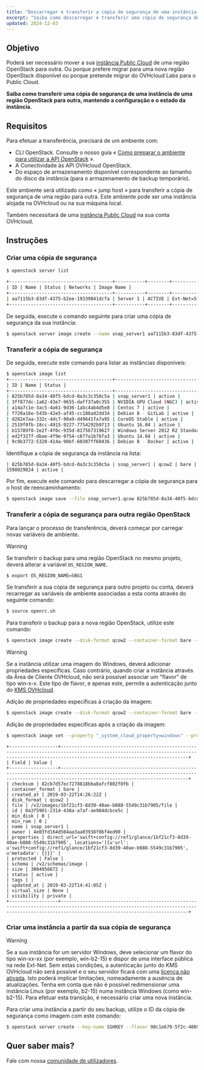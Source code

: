 ```yaml
---
title: "Descarregar e transferir a cópia de segurança de uma instância de uma região OpenStack para outra"
excerpt: "Saiba como descarregar e transferir uma cópia de segurança de uma instância de uma região OpenStack para outra, mantendo a configuração e o estado da instância"
updated: 2024-12-03
---
```


## Objetivo

Poderá ser necessário mover a sua [instância Public Cloud](/links/public-cloud/compute) de uma região OpenStack para outra. Ou porque prefere migrar para uma nova região OpenStack disponível ou porque pretende migrar do OVHcloud Labs para o Public Cloud.

**Saiba como transferir uma cópia de segurança de uma instância de uma região OpenStack para outra, mantendo a configuração e o estado da instância.**

## Requisitos

Para efetuar a transferência, precisará de um ambiente com:

- CLI OpenStack. Consulte o nosso guia « [Como preparar o ambiente para utilizar a API OpenStack](/pages/public_cloud/compute/prepare_the_environment_for_using_the_openstack_api) ».
- A Conectividade às API OVHcloud OpenStack.
- Do espaço de armazenamento disponível correspondente ao tamanho do disco da instância (para o armazenamento de backup temporário).

Este ambiente será utilizado como « jump host » para transferir a cópia de segurança de uma região para outra. Este ambiente pode ser uma instância alojada na OVHcloud ou na sua máquina local.

Também necessitará de uma [instância Public Cloud](/links/public-cloud/compute) na sua conta OVHcloud.

## Instruções

### Criar uma cópia de segurança

```bash
$ openstack server list
 
+--------------------------------------+-----------+--------+--------------------------------------------------+--------------+
| ID | Name | Status | Networks | Image Name |
+--------------------------------------+-----------+--------+--------------------------------------------------+--------------+
| aa7115b3-83df-4375-b2ee-19339041dcfa | Server 1 | ACTIVE | Ext-Net=51.xxx.xxx.xxx, 2001:41d0:xxx:xxxx::xxxx | Ubuntu 16.04 |
+--------------------------------------+-----------+--------+--------------------------------------------------+--------------+
```

De seguida, execute o comando seguinte para criar uma cópia de segurança da sua instância:


```bash 
$ openstack server image create --name snap_server1 aa7115b3-83df-4375-b2ee-19339041dcfa
```

### Transferir a cópia de segurança

De seguida, execute este comando para listar as instâncias disponíveis:

```bash
$ openstack image list
+--------------------------------------+-----------------------------------------------+--------+
| ID | Name | Status |
+--------------------------------------+-----------------------------------------------+--------+
| 825b785d-8a34-40f5-bdcd-0a3c3c350c5a | snap_server1 | active |
| 3ff877dc-1a62-43e7-9655-daff37a0c355 | NVIDIA GPU Cloud (NGC) | active |
| a14a7c1e-3ac5-4a61-9d36-1abc4ab4d5e8 | Centos 7 | active |
| f720a16e-543b-42e5-af45-cc188ad2dd34 | Debian 8 - GitLab | active |
| d282e7aa-332c-4dc7-90a9-d49641fa7a95 | CoreOS Stable | active |
| 2519f0fb-18cc-4915-9227-7754292b9713 | Ubuntu 16.04 | active |
| b15789f8-2e2f-4f6c-935d-817567319627 | Windows Server 2012 R2 Standard - UEFI | active |
| ed2f327f-dbae-4f9e-9754-c677a1b76fa3 | Ubuntu 14.04 | active |
| 9c9b3772-5320-414a-90bf-60307ff60436 | Debian 8 - Docker | active |
```

Identifique a cópia de segurança da instância na lista:

```text
| 825b785d-8a34-40f5-bdcd-0a3c3c350c5a | snap_server1 | qcow2 | bare | 1598029824 | active |
```

Por fim, execute este comando para descarregar a cópia de segurança para o host de reencaminhamento:

```bash
$ openstack image save --file snap_server1.qcow 825b785d-8a34-40f5-bdcd-0a3c3c350c5a
```

<a name="transfer"></a>

### Transferir a cópia de segurança para outra região OpenStack

Para lançar o processo de transferência, deverá começar por carregar novas variáveis de ambiente.

> [!warning]
>
> Se transferir o backup para uma região OpenStack no mesmo projeto, deverá alterar a variável `OS_REGION_NAME`.
>


```bash
$ export OS_REGION_NAME=SBG1
```

Se transferir a sua cópia de segurança para outro projeto ou conta, deverá recarregar as variáveis de ambiente associadas a esta conta através do seguinte comando:

```bash
$ source openrc.sh
```

Para transferir o backup para a nova região OpenStack, utilize este comando:

```bash
$ openstack image create --disk-format qcow2 --container-format bare --file snap_server1.qcow snap_server1
```

> [!warning]
>
> Se a instância utilizar uma imagem do Windows, deverá adicionar propriedades específicas. Caso contrário, quando criar a instância através da Área de Cliente OVHcloud, não será possível associar um "flavor" de tipo win-x-x. Este tipo de flavor, e apenas este, permite a autenticação junto do [KMS OVHcloud](/pages/manage_and_operate/kms/quick-start).
>

Adição de propriedades específicas à criação da imagem:

```bash
$ openstack image create --disk-format qcow2 --container-format bare --file snap_server1.qcow --property "_system_cloud_property=windows" --property "distro_family=windows" --property "os_type=windows" snap_server1
```

Adição de propriedades específicas após a criação da imagem:

```bash
$ openstack image set --property "_system_cloud_property=windows" --property "distro_family=windows" --property "os_type=windows" <image_uuid>
```

```text
+------------------+-------------------------------------------------------------------------------------------------------------------------------------------------------------------------------------------+
| Field | Value |
+------------------+-------------------------------------------------------------------------------------------------------------------------------------------------------------------------------------------+
| checksum | 82cb7d57ec7278818bba0afcf802f0fb |
| container_format | bare |
| created_at | 2019-03-22T14:26:22Z |
| disk_format | qcow2 |
| file | /v2/images/1bf21cf3-8d39-40ae-b088-5549c31b7905/file |
| id | 0a3f5901-2314-438a-a7af-ae984dcbce5c |
| min_disk | 0 |
| min_ram | 0 |
| name | snap_server1 |
| owner | 4e03fd164d504aa3aa03938f0bf4ed90 |
| properties | direct_url='swift+config://ref1/glance/1bf21cf3-8d39-40ae-b088-5549c31b7905', locations='[{u'url': u'swift+config://ref1/glance/1bf21cf3-8d39-40ae-b088-5549c31b7905', u'metadata': {}}]' |
| protected | False |
| schema | /v2/schemas/image |
| size | 3004956672 |
| status | active |
| tags | |
| updated_at | 2019-03-22T14:41:05Z |
| virtual_size | None |
| visibility | private |
+------------------+-------------------------------------------------------------------------------------------------------------------------------------------------------------------------------------------+
```

### Criar uma instância a partir da sua cópia de segurança

> [!warning]
>
> Se a sua instância for um servidor Windows, deve selecionar um flavor do tipo win-xx-xx (por exemplo, win-b2-15) e dispor de uma interface pública na rede Ext-Net. Sem estas condições, a autenticação junto do KMS OVHcloud não será possível e o seu servidor ficará com uma [licença não ativada](/pages/public_cloud/compute/activate-windows-license-private-mode). Isto poderá implicar limitações, nomeadamente a ausência de atualizações. Tenha em conta que não é possível redimensionar uma instância Linux (por exemplo, b2-15) numa instância Windows (como win-b2-15). Para efetuar esta transição, é necessário criar uma nova instância.
>

Para criar uma instância a partir do seu backup, utilize o ID da cópia de segurança como imagem com este comando:

```bash
$ openstack server create --key-name SSHKEY --flavor 98c1e679-5f2c-4069-b4da-4a4f7179b758 --image 0a3f5901-2314-438a-a7af-ae984dcbce5c Server1_from_snap
```

## Quer saber mais?

Fale com nossa [comunidade de utilizadores](/links/community).